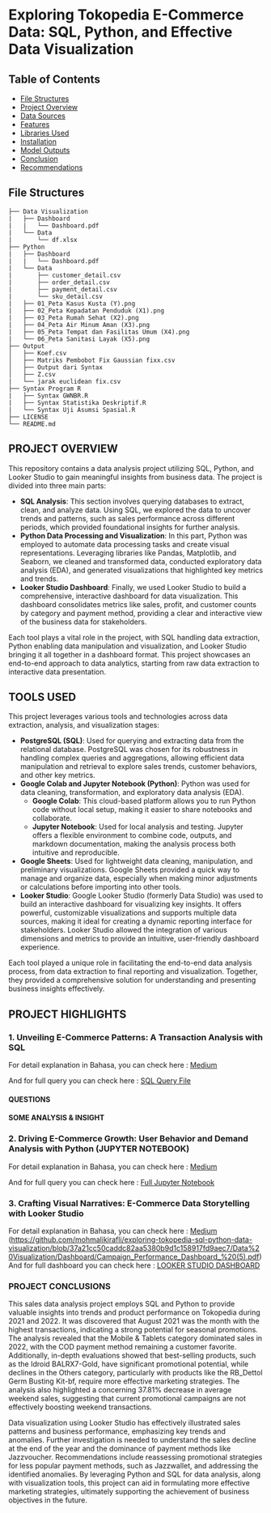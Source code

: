 # Exploring Tokopedia E-Commerce Data: SQL, Python, and Effective Data Visualization

## Table of Contents
- [File Structures](#file-structures)
- [Project Overview](#project-overview)
- [Data Sources](#data-sources)
- [Features](#features)
- [Libraries Used](#libraries-used)
- [Installation](#installation)
- [Model Outputs](#model-outputs)
- [Conclusion](#conclusion)
- [Recommendations](#recommendations)

## File Structures
```
├── Data Visualization
|   ├── Dashboard
|   |   └── Dashboard.pdf
|   └── Data
|       └── df.xlsx
├── Python
|   ├── Dashboard
|   |   └── Dashboard.pdf
|   └── Data
|       ├── customer_detail.csv
|       ├── order_detail.csv
|       ├── payment_detail.csv
|       └── sku_detail.csv
|   ├── 01_Peta Kasus Kusta (Y).png
|   ├── 02_Peta Kepadatan Penduduk (X1).png
|   ├── 03_Peta Rumah Sehat (X2).png
|   ├── 04_Peta Air Minum Aman (X3).png
|   ├── 05_Peta Tempat dan Fasilitas Umum (X4).png
|   └── 06_Peta Sanitasi Layak (X5).png
├── Output
│   ├── Koef.csv
│   ├── Matriks Pembobot Fix Gaussian fixx.csv
│   ├── Output dari Syntax
│   ├── Z.csv
|   └── jarak euclidean fix.csv
├── Syntax Program R
|   ├── Syntax GWNBR.R
|   ├── Syntax Statistika Deskriptif.R
|   └── Syntax Uji Asumsi Spasial.R
├── LICENSE
└── README.md
```
## PROJECT OVERVIEW
This repository contains a data analysis project utilizing SQL, Python, and Looker Studio to gain meaningful insights from business data. The project is divided into three main parts:
- **SQL Analysis**: This section involves querying databases to extract, clean, and analyze data. Using SQL, we explored the data to uncover trends and patterns, such as sales performance across different periods, which provided foundational insights for further analysis.
- **Python Data Processing and Visualization**: In this part, Python was employed to automate data processing tasks and create visual representations. Leveraging libraries like Pandas, Matplotlib, and Seaborn, we cleaned and transformed data, conducted exploratory data analysis (EDA), and generated visualizations that highlighted key metrics and trends.
- **Looker Studio Dashboard**: Finally, we used Looker Studio to build a comprehensive, interactive dashboard for data visualization. This dashboard consolidates metrics like sales, profit, and customer counts by category and payment method, providing a clear and interactive view of the business data for stakeholders.

Each tool plays a vital role in the project, with SQL handling data extraction, Python enabling data manipulation and visualization, and Looker Studio bringing it all together in a dashboard format. This project showcases an end-to-end approach to data analytics, starting from raw data extraction to interactive data presentation.

## TOOLS USED
This project leverages various tools and technologies across data extraction, analysis, and visualization stages:
- **PostgreSQL (SQL)**: Used for querying and extracting data from the relational database. PostgreSQL was chosen for its robustness in handling complex queries and aggregations, allowing efficient data manipulation and retrieval to explore sales trends, customer behaviors, and other key metrics.
- **Google Colab and Jupyter Notebook (Python)**: Python was used for data cleaning, transformation, and exploratory data analysis (EDA).
  - **Google Colab**: This cloud-based platform allows you to run Python code without local setup, making it easier to share notebooks and collaborate.
  - **Jupyter Notebook**: Used for local analysis and testing. Jupyter offers a flexible environment to combine code, outputs, and markdown documentation, making the analysis process both intuitive and reproducible.
- **Google Sheets**: Used for lightweight data cleaning, manipulation, and preliminary visualizations. Google Sheets provided a quick way to manage and organize data, especially when making minor adjustments or calculations before importing into other tools.
- **Looker Studio**: Google Looker Studio (formerly Data Studio) was used to build an interactive dashboard for visualizing key insights. It offers powerful, customizable visualizations and supports multiple data sources, making it ideal for creating a dynamic reporting interface for stakeholders. Looker Studio allowed the integration of various dimensions and metrics to provide an intuitive, user-friendly dashboard experience.

Each tool played a unique role in facilitating the end-to-end data analysis process, from data extraction to final reporting and visualization. Together, they provided a comprehensive solution for understanding and presenting business insights effectively.

## PROJECT HIGHLIGHTS
### 1. Unveiling E-Commerce Patterns: A Transaction Analysis with SQL
For detail explanation in Bahasa, you can check here :
[Medium](https://medium.com/@malikirafli/unveiling-e-commerce-patterns-a-transaction-analysis-with-sql-587595eae73c)


And for full query you can check here :
[SQL Query File](https://github.com/mohmalikirafli/exploring-tokopedia-sql-python-data-visualization/blob/37a21cc50caddc82aa5380b9d1c158917fd9aec7/SQL/query.sql)

#### QUESTIONS

#### SOME ANALYSIS & INSIGHT


### 2. Driving E-Commerce Growth: User Behavior and Demand Analysis with Python (JUPYTER NOTEBOOK)
For detail explanation in Bahasa, you can check here :
[Medium](https://medium.com/@malikirafli/driving-e-commerce-growth-user-behavior-and-demand-analysis-with-python-870d2d2f3824)

And for full query you can check here :
[Full Jupyter Notebook](https://github.com/mohmalikirafli/exploring-tokopedia-sql-python-data-visualization/blob/37a21cc50caddc82aa5380b9d1c158917fd9aec7/Python/Exploring_Tokopedia_E_Commerce_Data.ipynb)



### 3. Crafting Visual Narratives: E-Commerce Data Storytelling with Looker Studio
For detail explanation in Bahasa, you can check here :
[Medium](https://medium.com/@malikirafli/crafting-visual-narratives-e-commerce-data-storytelling-with-looker-studio-571f4df43ec7)
(https://github.com/mohmalikirafli/exploring-tokopedia-sql-python-data-visualization/blob/37a21cc50caddc82aa5380b9d1c158917fd9aec7/Data%20Visualization/Dashboard/Campaign_Performance_Dashboard_%20(5).pdf)
And for full dashboard you can check here :
[LOOKER STUDIO DASHBOARD](https://lookerstudio.google.com/s/roL3FshyzWA)


### PROJECT CONCLUSIONS
This sales data analysis project employs SQL and Python to provide valuable insights into trends and product performance on Tokopedia during 2021 and 2022. It was discovered that August 2021 was the month with the highest transactions, indicating a strong potential for seasonal promotions. The analysis revealed that the Mobile & Tablets category dominated sales in 2022, with the COD payment method remaining a customer favorite. Additionally, in-depth evaluations showed that best-selling products, such as the Idroid BALRX7-Gold, have significant promotional potential, while declines in the Others category, particularly with products like the RB_Dettol Germ Busting Kit-bf, require more effective marketing strategies. The analysis also highlighted a concerning 37.81% decrease in average weekend sales, suggesting that current promotional campaigns are not effectively boosting weekend transactions.

Data visualization using Looker Studio has effectively illustrated sales patterns and business performance, emphasizing key trends and anomalies. Further investigation is needed to understand the sales decline at the end of the year and the dominance of payment methods like Jazzvoucher. Recommendations include reassessing promotional strategies for less popular payment methods, such as Jazzwallet, and addressing the identified anomalies. By leveraging Python and SQL for data analysis, along with visualization tools, this project can aid in formulating more effective marketing strategies, ultimately supporting the achievement of business objectives in the future.
